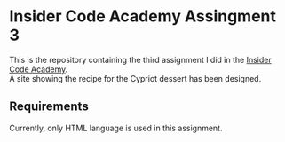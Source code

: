 # Insider Code Academy Assingment 3
This is the repository containing the third assignment I did in the [Insider Code Academy](https://useinsider.com/code-academy/).  
A site showing the recipe for the Cypriot dessert has been designed.

## Requirements
Currently, only HTML language is used in this assignment.

